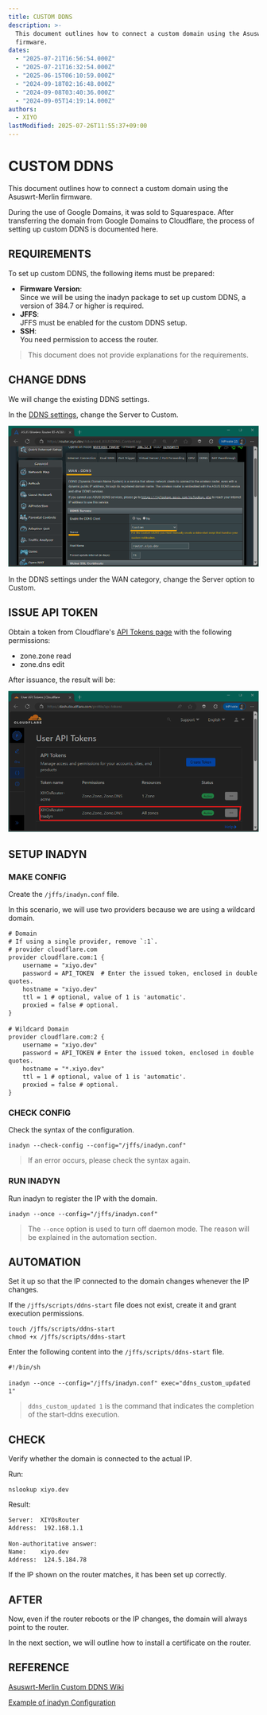 ```yaml
---
title: CUSTOM DDNS
description: >-
  This document outlines how to connect a custom domain using the Asuswrt-Merlin
  firmware.
dates:
  - "2025-07-21T16:56:54.000Z"
  - "2025-07-21T16:32:54.000Z"
  - "2025-06-15T06:10:59.000Z"
  - "2024-09-18T02:16:48.000Z"
  - "2024-09-08T03:40:36.000Z"
  - "2024-09-05T14:19:14.000Z"
authors:
  - XIYO
lastModified: 2025-07-26T11:55:37+09:00
---
```

# CUSTOM DDNS

This document outlines how to connect a custom domain using the Asuswrt-Merlin firmware.

During the use of Google Domains, it was sold to Squarespace. After transferring the domain from Google Domains to Cloudflare, the process of setting up custom DDNS is documented here.

## REQUIREMENTS

To set up custom DDNS, the following items must be prepared:

- **Firmware Version**: \
  Since we will be using the inadyn package to set up custom DDNS, a version of 384.7 or higher is required.
- **JFFS**: \
  JFFS must be enabled for the custom DDNS setup.
- **SSH**: \
  You need permission to access the router.

> This document does not provide explanations for the requirements.

## CHANGE DDNS

We will change the existing DDNS settings.

In the [DDNS settings](https://router.xiyo.dev/Advanced_ASUSDDNS_Content.asp), change the Server to Custom.

![Change DDNS Options](./assets/custom-ddns-20240918105845255.png)

In the DDNS settings under the WAN category, change the Server option to Custom.

## ISSUE API TOKEN

Obtain a token from Cloudflare's [API Tokens page](https://dash.cloudflare.com/profile/api-tokens) with the following permissions:

- zone.zone read
- zone.dns edit

After issuance, the result will be:

![Token Issuance Result](./assets/custom-ddns-20240918105908541.png)

## SETUP INADYN

### MAKE CONFIG

Create the `/jffs/inadyn.conf` file.

In this scenario, we will use two providers because we are using a wildcard domain.

```shell
# Domain
# If using a single provider, remove `:1`.
# provider cloudflare.com
provider cloudflare.com:1 {
    username = "xiyo.dev"
    password = API_TOKEN  # Enter the issued token, enclosed in double quotes.
    hostname = "xiyo.dev"
    ttl = 1 # optional, value of 1 is 'automatic'.
    proxied = false # optional.
}

# Wildcard Domain
provider cloudflare.com:2 {
    username = "xiyo.dev"
    password = API_TOKEN # Enter the issued token, enclosed in double quotes.
    hostname = "*.xiyo.dev"
    ttl = 1 # optional, value of 1 is 'automatic'.
    proxied = false # optional.
}
```

### CHECK CONFIG

Check the syntax of the configuration.

```shell
inadyn --check-config --config="/jffs/inadyn.conf"
```

> If an error occurs, please check the syntax again.

### RUN INADYN

Run inadyn to register the IP with the domain.

```shell
inadyn --once --config="/jffs/inadyn.conf"
```

> The `--once` option is used to turn off daemon mode. The reason will be explained in the automation section.

## AUTOMATION

Set it up so that the IP connected to the domain changes whenever the IP changes.

If the `/jffs/scripts/ddns-start` file does not exist, create it and grant execution permissions.

```shell
touch /jffs/scripts/ddns-start
chmod +x /jffs/scripts/ddns-start
```

Enter the following content into the `/jffs/scripts/ddns-start` file.

```shell
#!/bin/sh

inadyn --once --config="/jffs/inadyn.conf" exec="ddns_custom_updated 1"
```

> `ddns_custom_updated 1` is the command that indicates the completion of the start-ddns execution.

## CHECK

Verify whether the domain is connected to the actual IP.

Run:

```shell
nslookup xiyo.dev
```

Result:

```text
Server:  XIYOsRouter
Address:  192.168.1.1

Non-authoritative answer:
Name:    xiyo.dev
Address:  124.5.184.78
```

If the IP shown on the router matches, it has been set up correctly.

## AFTER

Now, even if the router reboots or the IP changes, the domain will always point to the router.

In the next section, we will outline how to install a certificate on the router.

## REFERENCE

[Asuswrt-Merlin Custom DDNS Wiki](https://github.com/RMerl/asuswrt-merlin.ng/wiki/DDNS-services)

[Example of inadyn Configuration](https://github.com/troglobit/inadyn#example)

